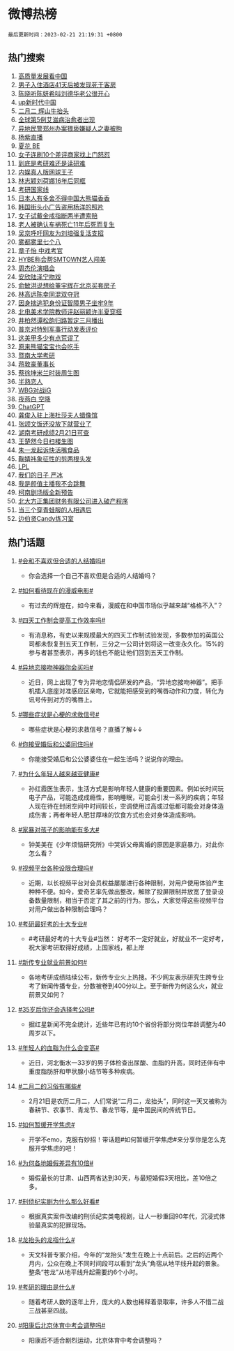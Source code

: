 # 微博热榜

`最后更新时间：2023-02-21 21:19:31 +0800`

## 热门搜索

1. [高质量发展看中国](https://m.weibo.cn/search?containerid=100103type%3D1%26t%3D10%26q%3D%23%E9%AB%98%E8%B4%A8%E9%87%8F%E5%8F%91%E5%B1%95%E7%9C%8B%E4%B8%AD%E5%9B%BD%23&stream_entry_id=51&isnewpage=1&extparam=seat%3D1%26filter_type%3Drealtimehot%26dgr%3D0%26stream_entry_id%3D51%26c_type%3D51%26pos%3D0%26cate%3D10103%26display_time%3D1676985569%26pre_seqid%3D16769855695290438619317&luicode=10000011&lfid=106003type%253D25%2526t%253D3%2526disable_hot%253D1%2526filter_type%253Drealtimehot)
1. [男子入住酒店41天后被发现死于客房](https://m.weibo.cn/search?containerid=100103type%3D1%26t%3D10%26q%3D%23%E7%94%B7%E5%AD%90%E5%85%A5%E4%BD%8F%E9%85%92%E5%BA%9741%E5%A4%A9%E5%90%8E%E8%A2%AB%E5%8F%91%E7%8E%B0%E6%AD%BB%E4%BA%8E%E5%AE%A2%E6%88%BF%23&stream_entry_id=31&isnewpage=1&extparam=seat%3D1%26filter_type%3Drealtimehot%26band_rank%3D1%26c_type%3D31%26q%3D%2523%25E7%2594%25B7%25E5%25AD%2590%25E5%2585%25A5%25E4%25BD%258F%25E9%2585%2592%25E5%25BA%259741%25E5%25A4%25A9%25E5%2590%258E%25E8%25A2%25AB%25E5%258F%2591%25E7%258E%25B0%25E6%25AD%25BB%25E4%25BA%258E%25E5%25AE%25A2%25E6%2588%25BF%2523%26cate%3D5001%26stream_entry_id%3D31%26dgr%3D0%26realpos%3D1%26pos%3D0%26lcate%3D5001%26flag%3D1%26display_time%3D1676985569%26pre_seqid%3D16769855695290438619317&luicode=10000011&lfid=106003type%253D25%2526t%253D3%2526disable_hot%253D1%2526filter_type%253Drealtimehot)
1. [陈晓听陈妍希叫刘德华老公很开心](https://m.weibo.cn/search?containerid=100103type%3D1%26t%3D10%26q%3D%23%E9%99%88%E6%99%93%E5%90%AC%E9%99%88%E5%A6%8D%E5%B8%8C%E5%8F%AB%E5%88%98%E5%BE%B7%E5%8D%8E%E8%80%81%E5%85%AC%E5%BE%88%E5%BC%80%E5%BF%83%23&stream_entry_id=31&isnewpage=1&extparam=seat%3D1%26filter_type%3Drealtimehot%26band_rank%3D2%26c_type%3D31%26q%3D%2523%25E9%2599%2588%25E6%2599%2593%25E5%2590%25AC%25E9%2599%2588%25E5%25A6%258D%25E5%25B8%258C%25E5%258F%25AB%25E5%2588%2598%25E5%25BE%25B7%25E5%258D%258E%25E8%2580%2581%25E5%2585%25AC%25E5%25BE%2588%25E5%25BC%2580%25E5%25BF%2583%2523%26cate%3D5001%26stream_entry_id%3D31%26dgr%3D0%26realpos%3D2%26pos%3D1%26lcate%3D5001%26flag%3D1%26display_time%3D1676985569%26pre_seqid%3D16769855695290438619317&luicode=10000011&lfid=106003type%253D25%2526t%253D3%2526disable_hot%253D1%2526filter_type%253Drealtimehot)
1. [up新时代中国](https://m.weibo.cn/search?containerid=100103type%3D1%26t%3D10%26q%3D%23up%E6%96%B0%E6%97%B6%E4%BB%A3%E4%B8%AD%E5%9B%BD%23&stream_entry_id=31&isnewpage=1&extparam=seat%3D1%26filter_type%3Drealtimehot%26band_rank%3D3%26c_type%3D31%26q%3D%2523up%25E6%2596%25B0%25E6%2597%25B6%25E4%25BB%25A3%25E4%25B8%25AD%25E5%259B%25BD%2523%26cate%3D5001%26stream_entry_id%3D31%26dgr%3D0%26realpos%3D3%26pos%3D2%26lcate%3D5001%26flag%3D0%26display_time%3D1676985569%26pre_seqid%3D16769855695290438619317&luicode=10000011&lfid=106003type%253D25%2526t%253D3%2526disable_hot%253D1%2526filter_type%253Drealtimehot)
1. [二月二 辉山牛抬头](https://m.weibo.cn/search?containerid=100103type%3D1%26t%3D10%26q%3D%23%E4%BA%8C%E6%9C%88%E4%BA%8C+%E8%BE%89%E5%B1%B1%E7%89%9B%E6%8A%AC%E5%A4%B4%23&stream_entry_id=31&isnewpage=1&extparam=seat%3D1%26filter_type%3Drealtimehot%26dgr%3D0%26band_rank%3D4%26c_type%3D31%26adid%3D180398%26q%3D%2523%25E4%25BA%258C%25E6%259C%2588%25E4%25BA%258C%2520%25E8%25BE%2589%25E5%25B1%25B1%25E7%2589%259B%25E6%258A%25AC%25E5%25A4%25B4%2523%26cate%3D5001%26topic_ad%3D1%26stream_entry_id%3D31%26pos%3D3%26lcate%3D5001%26display_time%3D1676985569%26pre_seqid%3D16769855695290438619317&luicode=10000011&lfid=106003type%253D25%2526t%253D3%2526disable_hot%253D1%2526filter_type%253Drealtimehot)
1. [全球第5例艾滋病治愈者出现](https://m.weibo.cn/search?containerid=100103type%3D1%26t%3D10%26q%3D%23%E5%85%A8%E7%90%83%E7%AC%AC5%E4%BE%8B%E8%89%BE%E6%BB%8B%E7%97%85%E6%B2%BB%E6%84%88%E8%80%85%E5%87%BA%E7%8E%B0%23&stream_entry_id=31&isnewpage=1&extparam=seat%3D1%26filter_type%3Drealtimehot%26band_rank%3D4%26c_type%3D31%26q%3D%2523%25E5%2585%25A8%25E7%2590%2583%25E7%25AC%25AC5%25E4%25BE%258B%25E8%2589%25BE%25E6%25BB%258B%25E7%2597%2585%25E6%25B2%25BB%25E6%2584%2588%25E8%2580%2585%25E5%2587%25BA%25E7%258E%25B0%2523%26cate%3D5001%26stream_entry_id%3D31%26dgr%3D0%26realpos%3D4%26pos%3D4%26lcate%3D5001%26flag%3D2%26display_time%3D1676985569%26pre_seqid%3D16769855695290438619317&luicode=10000011&lfid=106003type%253D25%2526t%253D3%2526disable_hot%253D1%2526filter_type%253Drealtimehot)
1. [异地民警郑州办案猥亵嫌疑人之妻被拘](https://m.weibo.cn/search?containerid=100103type%3D1%26t%3D10%26q%3D%23%E5%BC%82%E5%9C%B0%E6%B0%91%E8%AD%A6%E9%83%91%E5%B7%9E%E5%8A%9E%E6%A1%88%E7%8C%A5%E4%BA%B5%E5%AB%8C%E7%96%91%E4%BA%BA%E4%B9%8B%E5%A6%BB%E8%A2%AB%E6%8B%98%23&stream_entry_id=31&isnewpage=1&extparam=seat%3D1%26filter_type%3Drealtimehot%26band_rank%3D5%26c_type%3D31%26q%3D%2523%25E5%25BC%2582%25E5%259C%25B0%25E6%25B0%2591%25E8%25AD%25A6%25E9%2583%2591%25E5%25B7%259E%25E5%258A%259E%25E6%25A1%2588%25E7%258C%25A5%25E4%25BA%25B5%25E5%25AB%258C%25E7%2596%2591%25E4%25BA%25BA%25E4%25B9%258B%25E5%25A6%25BB%25E8%25A2%25AB%25E6%258B%2598%2523%26cate%3D5001%26stream_entry_id%3D31%26dgr%3D0%26realpos%3D5%26pos%3D5%26lcate%3D5001%26flag%3D1%26display_time%3D1676985569%26pre_seqid%3D16769855695290438619317&luicode=10000011&lfid=106003type%253D25%2526t%253D3%2526disable_hot%253D1%2526filter_type%253Drealtimehot)
1. [杨紫直播](https://m.weibo.cn/search?containerid=100103type%3D1%26t%3D10%26q%3D%E6%9D%A8%E7%B4%AB%E7%9B%B4%E6%92%AD&stream_entry_id=31&isnewpage=1&extparam=seat%3D1%26filter_type%3Drealtimehot%26band_rank%3D6%26c_type%3D31%26q%3D%25E6%259D%25A8%25E7%25B4%25AB%25E7%259B%25B4%25E6%2592%25AD%26cate%3D5001%26stream_entry_id%3D31%26dgr%3D0%26realpos%3D6%26pos%3D6%26lcate%3D5001%26flag%3D1%26display_time%3D1676985569%26pre_seqid%3D16769855695290438619317&luicode=10000011&lfid=106003type%253D25%2526t%253D3%2526disable_hot%253D1%2526filter_type%253Drealtimehot)
1. [夏花 BE](https://m.weibo.cn/search?containerid=100103type%3D1%26t%3D10%26q%3D%E5%A4%8F%E8%8A%B1+BE&stream_entry_id=31&isnewpage=1&extparam=seat%3D1%26filter_type%3Drealtimehot%26band_rank%3D7%26c_type%3D31%26q%3D%25E5%25A4%258F%25E8%258A%25B1%2520BE%26cate%3D5001%26stream_entry_id%3D31%26dgr%3D0%26realpos%3D7%26pos%3D7%26lcate%3D5001%26flag%3D1%26display_time%3D1676985569%26pre_seqid%3D16769855695290438619317&luicode=10000011&lfid=106003type%253D25%2526t%253D3%2526disable_hot%253D1%2526filter_type%253Drealtimehot)
1. [女子连刷10个差评商家找上门怒怼](https://m.weibo.cn/search?containerid=100103type%3D1%26t%3D10%26q%3D%23%E5%A5%B3%E5%AD%90%E8%BF%9E%E5%88%B710%E4%B8%AA%E5%B7%AE%E8%AF%84%E5%95%86%E5%AE%B6%E6%89%BE%E4%B8%8A%E9%97%A8%E6%80%92%E6%80%BC%23&stream_entry_id=31&isnewpage=1&extparam=seat%3D1%26filter_type%3Drealtimehot%26band_rank%3D8%26c_type%3D31%26q%3D%2523%25E5%25A5%25B3%25E5%25AD%2590%25E8%25BF%259E%25E5%2588%25B710%25E4%25B8%25AA%25E5%25B7%25AE%25E8%25AF%2584%25E5%2595%2586%25E5%25AE%25B6%25E6%2589%25BE%25E4%25B8%258A%25E9%2597%25A8%25E6%2580%2592%25E6%2580%25BC%2523%26cate%3D5001%26stream_entry_id%3D31%26dgr%3D0%26realpos%3D8%26pos%3D8%26lcate%3D5001%26flag%3D0%26display_time%3D1676985569%26pre_seqid%3D16769855695290438619317&luicode=10000011&lfid=106003type%253D25%2526t%253D3%2526disable_hot%253D1%2526filter_type%253Drealtimehot)
1. [到底是考研难还是读研难](https://m.weibo.cn/search?containerid=100103type%3D1%26t%3D10%26q%3D%23%E5%88%B0%E5%BA%95%E6%98%AF%E8%80%83%E7%A0%94%E9%9A%BE%E8%BF%98%E6%98%AF%E8%AF%BB%E7%A0%94%E9%9A%BE%23&stream_entry_id=31&isnewpage=1&extparam=seat%3D1%26filter_type%3Drealtimehot%26band_rank%3D9%26c_type%3D31%26q%3D%2523%25E5%2588%25B0%25E5%25BA%2595%25E6%2598%25AF%25E8%2580%2583%25E7%25A0%2594%25E9%259A%25BE%25E8%25BF%2598%25E6%2598%25AF%25E8%25AF%25BB%25E7%25A0%2594%25E9%259A%25BE%2523%26cate%3D5001%26stream_entry_id%3D31%26dgr%3D0%26realpos%3D9%26pos%3D9%26lcate%3D5001%26flag%3D0%26display_time%3D1676985569%26pre_seqid%3D16769855695290438619317&luicode=10000011&lfid=106003type%253D25%2526t%253D3%2526disable_hot%253D1%2526filter_type%253Drealtimehot)
1. [内娱真人版网球王子](https://m.weibo.cn/search?containerid=100103type%3D1%26t%3D10%26q%3D%23%E5%86%85%E5%A8%B1%E7%9C%9F%E4%BA%BA%E7%89%88%E7%BD%91%E7%90%83%E7%8E%8B%E5%AD%90%23&stream_entry_id=31&isnewpage=1&extparam=seat%3D1%26filter_type%3Drealtimehot%26band_rank%3D10%26c_type%3D31%26q%3D%2523%25E5%2586%2585%25E5%25A8%25B1%25E7%259C%259F%25E4%25BA%25BA%25E7%2589%2588%25E7%25BD%2591%25E7%2590%2583%25E7%258E%258B%25E5%25AD%2590%2523%26cate%3D5001%26stream_entry_id%3D31%26dgr%3D0%26realpos%3D10%26pos%3D10%26lcate%3D5001%26flag%3D1%26display_time%3D1676985569%26pre_seqid%3D16769855695290438619317&luicode=10000011&lfid=106003type%253D25%2526t%253D3%2526disable_hot%253D1%2526filter_type%253Drealtimehot)
1. [林志颖刘荷娜16年后同框](https://m.weibo.cn/search?containerid=100103type%3D1%26t%3D10%26q%3D%23%E6%9E%97%E5%BF%97%E9%A2%96%E5%88%98%E8%8D%B7%E5%A8%9C16%E5%B9%B4%E5%90%8E%E5%90%8C%E6%A1%86%23&stream_entry_id=31&isnewpage=1&extparam=seat%3D1%26filter_type%3Drealtimehot%26band_rank%3D11%26c_type%3D31%26q%3D%2523%25E6%259E%2597%25E5%25BF%2597%25E9%25A2%2596%25E5%2588%2598%25E8%258D%25B7%25E5%25A8%259C16%25E5%25B9%25B4%25E5%2590%258E%25E5%2590%258C%25E6%25A1%2586%2523%26cate%3D5001%26stream_entry_id%3D31%26dgr%3D0%26realpos%3D11%26pos%3D11%26lcate%3D5001%26flag%3D2%26display_time%3D1676985569%26pre_seqid%3D16769855695290438619317&luicode=10000011&lfid=106003type%253D25%2526t%253D3%2526disable_hot%253D1%2526filter_type%253Drealtimehot)
1. [考研国家线](https://m.weibo.cn/search?containerid=100103type%3D1%26t%3D10%26q%3D%23%E8%80%83%E7%A0%94%E5%9B%BD%E5%AE%B6%E7%BA%BF%23&stream_entry_id=31&isnewpage=1&extparam=seat%3D1%26filter_type%3Drealtimehot%26band_rank%3D12%26c_type%3D31%26q%3D%2523%25E8%2580%2583%25E7%25A0%2594%25E5%259B%25BD%25E5%25AE%25B6%25E7%25BA%25BF%2523%26cate%3D5001%26stream_entry_id%3D31%26dgr%3D0%26realpos%3D12%26pos%3D12%26lcate%3D5001%26flag%3D2%26display_time%3D1676985569%26pre_seqid%3D16769855695290438619317&luicode=10000011&lfid=106003type%253D25%2526t%253D3%2526disable_hot%253D1%2526filter_type%253Drealtimehot)
1. [日本人有多舍不得中国大熊猫香香](https://m.weibo.cn/search?containerid=100103type%3D1%26t%3D10%26q%3D%23%E6%97%A5%E6%9C%AC%E4%BA%BA%E6%9C%89%E5%A4%9A%E8%88%8D%E4%B8%8D%E5%BE%97%E4%B8%AD%E5%9B%BD%E5%A4%A7%E7%86%8A%E7%8C%AB%E9%A6%99%E9%A6%99%23&stream_entry_id=31&isnewpage=1&extparam=seat%3D1%26filter_type%3Drealtimehot%26band_rank%3D13%26c_type%3D31%26q%3D%2523%25E6%2597%25A5%25E6%259C%25AC%25E4%25BA%25BA%25E6%259C%2589%25E5%25A4%259A%25E8%2588%258D%25E4%25B8%258D%25E5%25BE%2597%25E4%25B8%25AD%25E5%259B%25BD%25E5%25A4%25A7%25E7%2586%258A%25E7%258C%25AB%25E9%25A6%2599%25E9%25A6%2599%2523%26cate%3D5001%26stream_entry_id%3D31%26dgr%3D0%26realpos%3D13%26pos%3D13%26lcate%3D5001%26flag%3D0%26display_time%3D1676985569%26pre_seqid%3D16769855695290438619317&luicode=10000011&lfid=106003type%253D25%2526t%253D3%2526disable_hot%253D1%2526filter_type%253Drealtimehot)
1. [韩国街头小广告盗用杨洋的照片](https://m.weibo.cn/search?containerid=100103type%3D1%26t%3D10%26q%3D%23%E9%9F%A9%E5%9B%BD%E8%A1%97%E5%A4%B4%E5%B0%8F%E5%B9%BF%E5%91%8A%E7%9B%97%E7%94%A8%E6%9D%A8%E6%B4%8B%E7%9A%84%E7%85%A7%E7%89%87%23&stream_entry_id=31&isnewpage=1&extparam=seat%3D1%26filter_type%3Drealtimehot%26band_rank%3D14%26c_type%3D31%26q%3D%2523%25E9%259F%25A9%25E5%259B%25BD%25E8%25A1%2597%25E5%25A4%25B4%25E5%25B0%258F%25E5%25B9%25BF%25E5%2591%258A%25E7%259B%2597%25E7%2594%25A8%25E6%259D%25A8%25E6%25B4%258B%25E7%259A%2584%25E7%2585%25A7%25E7%2589%2587%2523%26cate%3D5001%26stream_entry_id%3D31%26dgr%3D0%26realpos%3D14%26pos%3D14%26lcate%3D5001%26flag%3D0%26display_time%3D1676985569%26pre_seqid%3D16769855695290438619317&luicode=10000011&lfid=106003type%253D25%2526t%253D3%2526disable_hot%253D1%2526filter_type%253Drealtimehot)
1. [女子试戴金戒指断两半遭索赔](https://m.weibo.cn/search?containerid=100103type%3D1%26t%3D10%26q%3D%23%E5%A5%B3%E5%AD%90%E8%AF%95%E6%88%B4%E9%87%91%E6%88%92%E6%8C%87%E6%96%AD%E4%B8%A4%E5%8D%8A%E9%81%AD%E7%B4%A2%E8%B5%94%23&stream_entry_id=31&isnewpage=1&extparam=seat%3D1%26filter_type%3Drealtimehot%26band_rank%3D15%26c_type%3D31%26q%3D%2523%25E5%25A5%25B3%25E5%25AD%2590%25E8%25AF%2595%25E6%2588%25B4%25E9%2587%2591%25E6%2588%2592%25E6%258C%2587%25E6%2596%25AD%25E4%25B8%25A4%25E5%258D%258A%25E9%2581%25AD%25E7%25B4%25A2%25E8%25B5%2594%2523%26cate%3D5001%26stream_entry_id%3D31%26dgr%3D0%26realpos%3D15%26pos%3D15%26lcate%3D5001%26flag%3D1%26display_time%3D1676985569%26pre_seqid%3D16769855695290438619317&luicode=10000011&lfid=106003type%253D25%2526t%253D3%2526disable_hot%253D1%2526filter_type%253Drealtimehot)
1. [老人被确认车祸死亡11年后死而复生](https://m.weibo.cn/search?containerid=100103type%3D1%26t%3D10%26q%3D%23%E8%80%81%E4%BA%BA%E8%A2%AB%E7%A1%AE%E8%AE%A4%E8%BD%A6%E7%A5%B8%E6%AD%BB%E4%BA%A111%E5%B9%B4%E5%90%8E%E6%AD%BB%E8%80%8C%E5%A4%8D%E7%94%9F%23&stream_entry_id=31&isnewpage=1&extparam=seat%3D1%26filter_type%3Drealtimehot%26band_rank%3D16%26c_type%3D31%26q%3D%2523%25E8%2580%2581%25E4%25BA%25BA%25E8%25A2%25AB%25E7%25A1%25AE%25E8%25AE%25A4%25E8%25BD%25A6%25E7%25A5%25B8%25E6%25AD%25BB%25E4%25BA%25A111%25E5%25B9%25B4%25E5%2590%258E%25E6%25AD%25BB%25E8%2580%258C%25E5%25A4%258D%25E7%2594%259F%2523%26cate%3D5001%26stream_entry_id%3D31%26dgr%3D0%26realpos%3D16%26pos%3D16%26lcate%3D5001%26flag%3D2%26display_time%3D1676985569%26pre_seqid%3D16769855695290438619317&luicode=10000011&lfid=106003type%253D25%2526t%253D3%2526disable_hot%253D1%2526filter_type%253Drealtimehot)
1. [吴京呼吁网友为刘培强复活支招](https://m.weibo.cn/search?containerid=100103type%3D1%26t%3D10%26q%3D%23%E5%90%B4%E4%BA%AC%E5%91%BC%E5%90%81%E7%BD%91%E5%8F%8B%E4%B8%BA%E5%88%98%E5%9F%B9%E5%BC%BA%E5%A4%8D%E6%B4%BB%E6%94%AF%E6%8B%9B%23&stream_entry_id=31&isnewpage=1&extparam=seat%3D1%26filter_type%3Drealtimehot%26band_rank%3D17%26c_type%3D31%26q%3D%2523%25E5%2590%25B4%25E4%25BA%25AC%25E5%2591%25BC%25E5%2590%2581%25E7%25BD%2591%25E5%258F%258B%25E4%25B8%25BA%25E5%2588%2598%25E5%259F%25B9%25E5%25BC%25BA%25E5%25A4%258D%25E6%25B4%25BB%25E6%2594%25AF%25E6%258B%259B%2523%26cate%3D5001%26stream_entry_id%3D31%26dgr%3D0%26realpos%3D17%26pos%3D17%26lcate%3D5001%26flag%3D1%26display_time%3D1676985569%26pre_seqid%3D16769855695290438619317&luicode=10000011&lfid=106003type%253D25%2526t%253D3%2526disable_hot%253D1%2526filter_type%253Drealtimehot)
1. [雾都雾里七个八](https://m.weibo.cn/search?containerid=100103type%3D1%26t%3D10%26q%3D%23%E9%9B%BE%E9%83%BD%E9%9B%BE%E9%87%8C%E4%B8%83%E4%B8%AA%E5%85%AB%23&stream_entry_id=31&isnewpage=1&extparam=seat%3D1%26filter_type%3Drealtimehot%26band_rank%3D18%26c_type%3D31%26q%3D%2523%25E9%259B%25BE%25E9%2583%25BD%25E9%259B%25BE%25E9%2587%258C%25E4%25B8%2583%25E4%25B8%25AA%25E5%2585%25AB%2523%26cate%3D5001%26stream_entry_id%3D31%26dgr%3D0%26realpos%3D18%26pos%3D18%26lcate%3D5001%26flag%3D0%26display_time%3D1676985569%26pre_seqid%3D16769855695290438619317&luicode=10000011&lfid=106003type%253D25%2526t%253D3%2526disable_hot%253D1%2526filter_type%253Drealtimehot)
1. [章子怡 中戏考官](https://m.weibo.cn/search?containerid=100103type%3D1%26t%3D10%26q%3D%E7%AB%A0%E5%AD%90%E6%80%A1+%E4%B8%AD%E6%88%8F%E8%80%83%E5%AE%98&stream_entry_id=31&isnewpage=1&extparam=seat%3D1%26filter_type%3Drealtimehot%26band_rank%3D19%26c_type%3D31%26q%3D%25E7%25AB%25A0%25E5%25AD%2590%25E6%2580%25A1%2520%25E4%25B8%25AD%25E6%2588%258F%25E8%2580%2583%25E5%25AE%2598%26cate%3D5001%26stream_entry_id%3D31%26dgr%3D0%26realpos%3D19%26pos%3D19%26lcate%3D5001%26flag%3D2%26display_time%3D1676985569%26pre_seqid%3D16769855695290438619317&luicode=10000011&lfid=106003type%253D25%2526t%253D3%2526disable_hot%253D1%2526filter_type%253Drealtimehot)
1. [HYBE称会帮SMTOWN艺人闯美](https://m.weibo.cn/search?containerid=100103type%3D1%26t%3D10%26q%3D%23HYBE%E7%A7%B0%E4%BC%9A%E5%B8%AESMTOWN%E8%89%BA%E4%BA%BA%E9%97%AF%E7%BE%8E%23&stream_entry_id=31&isnewpage=1&extparam=seat%3D1%26filter_type%3Drealtimehot%26band_rank%3D20%26c_type%3D31%26q%3D%2523HYBE%25E7%25A7%25B0%25E4%25BC%259A%25E5%25B8%25AESMTOWN%25E8%2589%25BA%25E4%25BA%25BA%25E9%2597%25AF%25E7%25BE%258E%2523%26cate%3D5001%26stream_entry_id%3D31%26dgr%3D0%26realpos%3D20%26pos%3D20%26lcate%3D5001%26flag%3D1%26display_time%3D1676985569%26pre_seqid%3D16769855695290438619317&luicode=10000011&lfid=106003type%253D25%2526t%253D3%2526disable_hot%253D1%2526filter_type%253Drealtimehot)
1. [周杰伦演唱会](https://m.weibo.cn/search?containerid=100103type%3D1%26t%3D10%26q%3D%23%E5%91%A8%E6%9D%B0%E4%BC%A6%E6%BC%94%E5%94%B1%E4%BC%9A%23&stream_entry_id=31&isnewpage=1&extparam=seat%3D1%26filter_type%3Drealtimehot%26band_rank%3D21%26c_type%3D31%26q%3D%2523%25E5%2591%25A8%25E6%259D%25B0%25E4%25BC%25A6%25E6%25BC%2594%25E5%2594%25B1%25E4%25BC%259A%2523%26cate%3D5001%26stream_entry_id%3D31%26dgr%3D0%26realpos%3D21%26pos%3D21%26lcate%3D5001%26flag%3D0%26display_time%3D1676985569%26pre_seqid%3D16769855695290438619317&luicode=10000011&lfid=106003type%253D25%2526t%253D3%2526disable_hot%253D1%2526filter_type%253Drealtimehot)
1. [安欣陆泽宁吻戏](https://m.weibo.cn/search?containerid=100103type%3D1%26t%3D10%26q%3D%23%E5%AE%89%E6%AC%A3%E9%99%86%E6%B3%BD%E5%AE%81%E5%90%BB%E6%88%8F%23&stream_entry_id=31&isnewpage=1&extparam=seat%3D1%26filter_type%3Drealtimehot%26band_rank%3D22%26c_type%3D31%26q%3D%2523%25E5%25AE%2589%25E6%25AC%25A3%25E9%2599%2586%25E6%25B3%25BD%25E5%25AE%2581%25E5%2590%25BB%25E6%2588%258F%2523%26cate%3D5001%26stream_entry_id%3D31%26dgr%3D0%26realpos%3D22%26pos%3D22%26lcate%3D5001%26flag%3D1%26display_time%3D1676985569%26pre_seqid%3D16769855695290438619317&luicode=10000011&lfid=106003type%253D25%2526t%253D3%2526disable_hot%253D1%2526filter_type%253Drealtimehot)
1. [俞敏洪说想给董宇辉在北京买套房子](https://m.weibo.cn/search?containerid=100103type%3D1%26t%3D10%26q%3D%23%E4%BF%9E%E6%95%8F%E6%B4%AA%E8%AF%B4%E6%83%B3%E7%BB%99%E8%91%A3%E5%AE%87%E8%BE%89%E5%9C%A8%E5%8C%97%E4%BA%AC%E4%B9%B0%E5%A5%97%E6%88%BF%E5%AD%90%23&stream_entry_id=31&isnewpage=1&extparam=seat%3D1%26filter_type%3Drealtimehot%26band_rank%3D23%26c_type%3D31%26q%3D%2523%25E4%25BF%259E%25E6%2595%258F%25E6%25B4%25AA%25E8%25AF%25B4%25E6%2583%25B3%25E7%25BB%2599%25E8%2591%25A3%25E5%25AE%2587%25E8%25BE%2589%25E5%259C%25A8%25E5%258C%2597%25E4%25BA%25AC%25E4%25B9%25B0%25E5%25A5%2597%25E6%2588%25BF%25E5%25AD%2590%2523%26cate%3D5001%26stream_entry_id%3D31%26dgr%3D0%26realpos%3D23%26pos%3D23%26lcate%3D5001%26flag%3D0%26display_time%3D1676985569%26pre_seqid%3D16769855695290438619317&luicode=10000011&lfid=106003type%253D25%2526t%253D3%2526disable_hot%253D1%2526filter_type%253Drealtimehot)
1. [林高远陈幸同混双夺冠](https://m.weibo.cn/search?containerid=100103type%3D1%26t%3D10%26q%3D%23%E6%9E%97%E9%AB%98%E8%BF%9C%E9%99%88%E5%B9%B8%E5%90%8C%E6%B7%B7%E5%8F%8C%E5%A4%BA%E5%86%A0%23&stream_entry_id=31&isnewpage=1&extparam=seat%3D1%26filter_type%3Drealtimehot%26band_rank%3D24%26c_type%3D31%26q%3D%2523%25E6%259E%2597%25E9%25AB%2598%25E8%25BF%259C%25E9%2599%2588%25E5%25B9%25B8%25E5%2590%258C%25E6%25B7%25B7%25E5%258F%258C%25E5%25A4%25BA%25E5%2586%25A0%2523%26cate%3D5001%26stream_entry_id%3D31%26dgr%3D0%26realpos%3D24%26pos%3D24%26lcate%3D5001%26flag%3D1%26display_time%3D1676985569%26pre_seqid%3D16769855695290438619317&luicode=10000011&lfid=106003type%253D25%2526t%253D3%2526disable_hot%253D1%2526filter_type%253Drealtimehot)
1. [因身揣逃犯身份证智障男子坐牢9年](https://m.weibo.cn/search?containerid=100103type%3D1%26t%3D10%26q%3D%23%E5%9B%A0%E8%BA%AB%E6%8F%A3%E9%80%83%E7%8A%AF%E8%BA%AB%E4%BB%BD%E8%AF%81%E6%99%BA%E9%9A%9C%E7%94%B7%E5%AD%90%E5%9D%90%E7%89%A29%E5%B9%B4%23&stream_entry_id=31&isnewpage=1&extparam=seat%3D1%26filter_type%3Drealtimehot%26band_rank%3D25%26c_type%3D31%26q%3D%2523%25E5%259B%25A0%25E8%25BA%25AB%25E6%258F%25A3%25E9%2580%2583%25E7%258A%25AF%25E8%25BA%25AB%25E4%25BB%25BD%25E8%25AF%2581%25E6%2599%25BA%25E9%259A%259C%25E7%2594%25B7%25E5%25AD%2590%25E5%259D%2590%25E7%2589%25A29%25E5%25B9%25B4%2523%26cate%3D5001%26stream_entry_id%3D31%26dgr%3D0%26realpos%3D25%26pos%3D25%26lcate%3D5001%26flag%3D1%26display_time%3D1676985569%26pre_seqid%3D16769855695290438619317&luicode=10000011&lfid=106003type%253D25%2526t%253D3%2526disable_hot%253D1%2526filter_type%253Drealtimehot)
1. [北电美术学院教师评赵丽颖许半夏穿搭](https://m.weibo.cn/search?containerid=100103type%3D1%26t%3D10%26q%3D%23%E5%8C%97%E7%94%B5%E7%BE%8E%E6%9C%AF%E5%AD%A6%E9%99%A2%E6%95%99%E5%B8%88%E8%AF%84%E8%B5%B5%E4%B8%BD%E9%A2%96%E8%AE%B8%E5%8D%8A%E5%A4%8F%E7%A9%BF%E6%90%AD%23&stream_entry_id=31&isnewpage=1&extparam=seat%3D1%26filter_type%3Drealtimehot%26band_rank%3D26%26c_type%3D31%26q%3D%2523%25E5%258C%2597%25E7%2594%25B5%25E7%25BE%258E%25E6%259C%25AF%25E5%25AD%25A6%25E9%2599%25A2%25E6%2595%2599%25E5%25B8%2588%25E8%25AF%2584%25E8%25B5%25B5%25E4%25B8%25BD%25E9%25A2%2596%25E8%25AE%25B8%25E5%258D%258A%25E5%25A4%258F%25E7%25A9%25BF%25E6%2590%25AD%2523%26cate%3D5001%26stream_entry_id%3D31%26dgr%3D0%26realpos%3D26%26pos%3D26%26lcate%3D5001%26flag%3D1%26display_time%3D1676985569%26pre_seqid%3D16769855695290438619317&luicode=10000011&lfid=106003type%253D25%2526t%253D3%2526disable_hot%253D1%2526filter_type%253Drealtimehot)
1. [井柏然谭松韵归路暂定三月播出](https://m.weibo.cn/search?containerid=100103type%3D1%26t%3D10%26q%3D%23%E4%BA%95%E6%9F%8F%E7%84%B6%E8%B0%AD%E6%9D%BE%E9%9F%B5%E5%BD%92%E8%B7%AF%E6%9A%82%E5%AE%9A%E4%B8%89%E6%9C%88%E6%92%AD%E5%87%BA%23&stream_entry_id=31&isnewpage=1&extparam=seat%3D1%26filter_type%3Drealtimehot%26band_rank%3D27%26c_type%3D31%26q%3D%2523%25E4%25BA%2595%25E6%259F%258F%25E7%2584%25B6%25E8%25B0%25AD%25E6%259D%25BE%25E9%259F%25B5%25E5%25BD%2592%25E8%25B7%25AF%25E6%259A%2582%25E5%25AE%259A%25E4%25B8%2589%25E6%259C%2588%25E6%2592%25AD%25E5%2587%25BA%2523%26cate%3D5001%26stream_entry_id%3D31%26dgr%3D0%26realpos%3D27%26pos%3D27%26lcate%3D5001%26flag%3D1%26display_time%3D1676985569%26pre_seqid%3D16769855695290438619317&luicode=10000011&lfid=106003type%253D25%2526t%253D3%2526disable_hot%253D1%2526filter_type%253Drealtimehot)
1. [普京对特别军事行动发表评价](https://m.weibo.cn/search?containerid=100103type%3D1%26t%3D10%26q%3D%23%E6%99%AE%E4%BA%AC%E5%AF%B9%E7%89%B9%E5%88%AB%E5%86%9B%E4%BA%8B%E8%A1%8C%E5%8A%A8%E5%8F%91%E8%A1%A8%E8%AF%84%E4%BB%B7%23&stream_entry_id=31&isnewpage=1&extparam=seat%3D1%26filter_type%3Drealtimehot%26band_rank%3D28%26c_type%3D31%26q%3D%2523%25E6%2599%25AE%25E4%25BA%25AC%25E5%25AF%25B9%25E7%2589%25B9%25E5%2588%25AB%25E5%2586%259B%25E4%25BA%258B%25E8%25A1%258C%25E5%258A%25A8%25E5%258F%2591%25E8%25A1%25A8%25E8%25AF%2584%25E4%25BB%25B7%2523%26cate%3D5001%26stream_entry_id%3D31%26dgr%3D0%26realpos%3D28%26pos%3D28%26lcate%3D5001%26flag%3D0%26display_time%3D1676985569%26pre_seqid%3D16769855695290438619317&luicode=10000011&lfid=106003type%253D25%2526t%253D3%2526disable_hot%253D1%2526filter_type%253Drealtimehot)
1. [这美甲多少有点荒谬了](https://m.weibo.cn/search?containerid=100103type%3D1%26t%3D10%26q%3D%23%E8%BF%99%E7%BE%8E%E7%94%B2%E5%A4%9A%E5%B0%91%E6%9C%89%E7%82%B9%E8%8D%92%E8%B0%AC%E4%BA%86%23&stream_entry_id=31&isnewpage=1&extparam=seat%3D1%26filter_type%3Drealtimehot%26band_rank%3D29%26c_type%3D31%26q%3D%2523%25E8%25BF%2599%25E7%25BE%258E%25E7%2594%25B2%25E5%25A4%259A%25E5%25B0%2591%25E6%259C%2589%25E7%2582%25B9%25E8%258D%2592%25E8%25B0%25AC%25E4%25BA%2586%2523%26cate%3D5001%26stream_entry_id%3D31%26dgr%3D0%26realpos%3D29%26pos%3D29%26lcate%3D5001%26flag%3D1%26display_time%3D1676985569%26pre_seqid%3D16769855695290438619317&luicode=10000011&lfid=106003type%253D25%2526t%253D3%2526disable_hot%253D1%2526filter_type%253Drealtimehot)
1. [原来熊猫宝宝也会吃手](https://m.weibo.cn/search?containerid=100103type%3D1%26t%3D10%26q%3D%23%E5%8E%9F%E6%9D%A5%E7%86%8A%E7%8C%AB%E5%AE%9D%E5%AE%9D%E4%B9%9F%E4%BC%9A%E5%90%83%E6%89%8B%23&stream_entry_id=31&isnewpage=1&extparam=seat%3D1%26filter_type%3Drealtimehot%26band_rank%3D30%26c_type%3D31%26q%3D%2523%25E5%258E%259F%25E6%259D%25A5%25E7%2586%258A%25E7%258C%25AB%25E5%25AE%259D%25E5%25AE%259D%25E4%25B9%259F%25E4%25BC%259A%25E5%2590%2583%25E6%2589%258B%2523%26cate%3D5001%26stream_entry_id%3D31%26dgr%3D0%26realpos%3D30%26pos%3D30%26lcate%3D5001%26flag%3D1%26display_time%3D1676985569%26pre_seqid%3D16769855695290438619317&luicode=10000011&lfid=106003type%253D25%2526t%253D3%2526disable_hot%253D1%2526filter_type%253Drealtimehot)
1. [暨南大学考研](https://m.weibo.cn/search?containerid=100103type%3D1%26t%3D10%26q%3D%E6%9A%A8%E5%8D%97%E5%A4%A7%E5%AD%A6%E8%80%83%E7%A0%94&stream_entry_id=31&isnewpage=1&extparam=seat%3D1%26filter_type%3Drealtimehot%26band_rank%3D31%26c_type%3D31%26q%3D%25E6%259A%25A8%25E5%258D%2597%25E5%25A4%25A7%25E5%25AD%25A6%25E8%2580%2583%25E7%25A0%2594%26cate%3D5001%26stream_entry_id%3D31%26dgr%3D0%26realpos%3D31%26pos%3D31%26lcate%3D5001%26flag%3D0%26display_time%3D1676985569%26pre_seqid%3D16769855695290438619317&luicode=10000011&lfid=106003type%253D25%2526t%253D3%2526disable_hot%253D1%2526filter_type%253Drealtimehot)
1. [蒋敦豪董事长](https://m.weibo.cn/search?containerid=100103type%3D1%26t%3D10%26q%3D%E8%92%8B%E6%95%A6%E8%B1%AA%E8%91%A3%E4%BA%8B%E9%95%BF&stream_entry_id=31&isnewpage=1&extparam=seat%3D1%26filter_type%3Drealtimehot%26band_rank%3D32%26c_type%3D31%26q%3D%25E8%2592%258B%25E6%2595%25A6%25E8%25B1%25AA%25E8%2591%25A3%25E4%25BA%258B%25E9%2595%25BF%26cate%3D5001%26stream_entry_id%3D31%26dgr%3D0%26realpos%3D32%26pos%3D32%26lcate%3D5001%26flag%3D0%26display_time%3D1676985569%26pre_seqid%3D16769855695290438619317&luicode=10000011&lfid=106003type%253D25%2526t%253D3%2526disable_hot%253D1%2526filter_type%253Drealtimehot)
1. [蔡徐坤米兰时装周生图](https://m.weibo.cn/search?containerid=100103type%3D1%26t%3D10%26q%3D%23%E8%94%A1%E5%BE%90%E5%9D%A4%E7%B1%B3%E5%85%B0%E6%97%B6%E8%A3%85%E5%91%A8%E7%94%9F%E5%9B%BE%23&stream_entry_id=31&isnewpage=1&extparam=seat%3D1%26filter_type%3Drealtimehot%26band_rank%3D33%26c_type%3D31%26q%3D%2523%25E8%2594%25A1%25E5%25BE%2590%25E5%259D%25A4%25E7%25B1%25B3%25E5%2585%25B0%25E6%2597%25B6%25E8%25A3%2585%25E5%2591%25A8%25E7%2594%259F%25E5%259B%25BE%2523%26cate%3D5001%26stream_entry_id%3D31%26dgr%3D0%26realpos%3D33%26pos%3D33%26lcate%3D5001%26flag%3D1%26display_time%3D1676985569%26pre_seqid%3D16769855695290438619317&luicode=10000011&lfid=106003type%253D25%2526t%253D3%2526disable_hot%253D1%2526filter_type%253Drealtimehot)
1. [半熟恋人](https://m.weibo.cn/search?containerid=100103type%3D1%26t%3D10%26q%3D%E5%8D%8A%E7%86%9F%E6%81%8B%E4%BA%BA&stream_entry_id=31&isnewpage=1&extparam=seat%3D1%26filter_type%3Drealtimehot%26band_rank%3D34%26c_type%3D31%26q%3D%25E5%258D%258A%25E7%2586%259F%25E6%2581%258B%25E4%25BA%25BA%26cate%3D5001%26stream_entry_id%3D31%26dgr%3D0%26realpos%3D34%26pos%3D34%26lcate%3D5001%26flag%3D0%26display_time%3D1676985569%26pre_seqid%3D16769855695290438619317&luicode=10000011&lfid=106003type%253D25%2526t%253D3%2526disable_hot%253D1%2526filter_type%253Drealtimehot)
1. [WBG对战iG](https://m.weibo.cn/search?containerid=100103type%3D1%26t%3D10%26q%3D%23WBG%E5%AF%B9%E6%88%98iG%23&stream_entry_id=31&isnewpage=1&extparam=seat%3D1%26filter_type%3Drealtimehot%26band_rank%3D35%26c_type%3D31%26q%3D%2523WBG%25E5%25AF%25B9%25E6%2588%2598iG%2523%26cate%3D5001%26stream_entry_id%3D31%26dgr%3D0%26realpos%3D35%26pos%3D35%26lcate%3D5001%26flag%3D1%26display_time%3D1676985569%26pre_seqid%3D16769855695290438619317&luicode=10000011&lfid=106003type%253D25%2526t%253D3%2526disable_hot%253D1%2526filter_type%253Drealtimehot)
1. [夜燕白 空降](https://m.weibo.cn/search?containerid=100103type%3D1%26t%3D10%26q%3D%E5%A4%9C%E7%87%95%E7%99%BD+%E7%A9%BA%E9%99%8D&stream_entry_id=31&isnewpage=1&extparam=seat%3D1%26filter_type%3Drealtimehot%26band_rank%3D36%26c_type%3D31%26q%3D%25E5%25A4%259C%25E7%2587%2595%25E7%2599%25BD%2520%25E7%25A9%25BA%25E9%2599%258D%26cate%3D5001%26stream_entry_id%3D31%26dgr%3D0%26realpos%3D36%26pos%3D36%26lcate%3D5001%26flag%3D0%26display_time%3D1676985569%26pre_seqid%3D16769855695290438619317&luicode=10000011&lfid=106003type%253D25%2526t%253D3%2526disable_hot%253D1%2526filter_type%253Drealtimehot)
1. [ChatGPT](https://m.weibo.cn/search?containerid=100103type%3D1%26t%3D10%26q%3DChatGPT&stream_entry_id=31&isnewpage=1&extparam=seat%3D1%26filter_type%3Drealtimehot%26band_rank%3D37%26c_type%3D31%26q%3DChatGPT%26cate%3D5001%26stream_entry_id%3D31%26dgr%3D0%26realpos%3D37%26pos%3D37%26lcate%3D5001%26flag%3D0%26display_time%3D1676985569%26pre_seqid%3D16769855695290438619317&luicode=10000011&lfid=106003type%253D25%2526t%253D3%2526disable_hot%253D1%2526filter_type%253Drealtimehot)
1. [龚俊入驻上海杜莎夫人蜡像馆](https://m.weibo.cn/search?containerid=100103type%3D1%26t%3D10%26q%3D%23%E9%BE%9A%E4%BF%8A%E5%85%A5%E9%A9%BB%E4%B8%8A%E6%B5%B7%E6%9D%9C%E8%8E%8E%E5%A4%AB%E4%BA%BA%E8%9C%A1%E5%83%8F%E9%A6%86%23&stream_entry_id=31&isnewpage=1&extparam=seat%3D1%26filter_type%3Drealtimehot%26band_rank%3D38%26c_type%3D31%26q%3D%2523%25E9%25BE%259A%25E4%25BF%258A%25E5%2585%25A5%25E9%25A9%25BB%25E4%25B8%258A%25E6%25B5%25B7%25E6%259D%259C%25E8%258E%258E%25E5%25A4%25AB%25E4%25BA%25BA%25E8%259C%25A1%25E5%2583%258F%25E9%25A6%2586%2523%26cate%3D5001%26stream_entry_id%3D31%26dgr%3D0%26realpos%3D38%26pos%3D38%26lcate%3D5001%26flag%3D1%26display_time%3D1676985569%26pre_seqid%3D16769855695290438619317&luicode=10000011&lfid=106003type%253D25%2526t%253D3%2526disable_hot%253D1%2526filter_type%253Drealtimehot)
1. [张颂文饭还没放下就营业了](https://m.weibo.cn/search?containerid=100103type%3D1%26t%3D10%26q%3D%23%E5%BC%A0%E9%A2%82%E6%96%87%E9%A5%AD%E8%BF%98%E6%B2%A1%E6%94%BE%E4%B8%8B%E5%B0%B1%E8%90%A5%E4%B8%9A%E4%BA%86%23&stream_entry_id=31&isnewpage=1&extparam=seat%3D1%26filter_type%3Drealtimehot%26band_rank%3D39%26c_type%3D31%26q%3D%2523%25E5%25BC%25A0%25E9%25A2%2582%25E6%2596%2587%25E9%25A5%25AD%25E8%25BF%2598%25E6%25B2%25A1%25E6%2594%25BE%25E4%25B8%258B%25E5%25B0%25B1%25E8%2590%25A5%25E4%25B8%259A%25E4%25BA%2586%2523%26cate%3D5001%26stream_entry_id%3D31%26dgr%3D0%26realpos%3D39%26pos%3D39%26lcate%3D5001%26flag%3D0%26display_time%3D1676985569%26pre_seqid%3D16769855695290438619317&luicode=10000011&lfid=106003type%253D25%2526t%253D3%2526disable_hot%253D1%2526filter_type%253Drealtimehot)
1. [湖南考研成绩2月21日可查](https://m.weibo.cn/search?containerid=100103type%3D1%26t%3D10%26q%3D%23%E6%B9%96%E5%8D%97%E8%80%83%E7%A0%94%E6%88%90%E7%BB%A92%E6%9C%8821%E6%97%A5%E5%8F%AF%E6%9F%A5%23&stream_entry_id=31&isnewpage=1&extparam=seat%3D1%26filter_type%3Drealtimehot%26band_rank%3D40%26c_type%3D31%26q%3D%2523%25E6%25B9%2596%25E5%258D%2597%25E8%2580%2583%25E7%25A0%2594%25E6%2588%2590%25E7%25BB%25A92%25E6%259C%258821%25E6%2597%25A5%25E5%258F%25AF%25E6%259F%25A5%2523%26cate%3D5001%26stream_entry_id%3D31%26dgr%3D0%26realpos%3D40%26pos%3D40%26lcate%3D5001%26flag%3D0%26display_time%3D1676985569%26pre_seqid%3D16769855695290438619317&luicode=10000011&lfid=106003type%253D25%2526t%253D3%2526disable_hot%253D1%2526filter_type%253Drealtimehot)
1. [王楚然今日扫楼生图](https://m.weibo.cn/search?containerid=100103type%3D1%26t%3D10%26q%3D%23%E7%8E%8B%E6%A5%9A%E7%84%B6%E4%BB%8A%E6%97%A5%E6%89%AB%E6%A5%BC%E7%94%9F%E5%9B%BE%23&stream_entry_id=31&isnewpage=1&extparam=seat%3D1%26filter_type%3Drealtimehot%26band_rank%3D41%26c_type%3D31%26q%3D%2523%25E7%258E%258B%25E6%25A5%259A%25E7%2584%25B6%25E4%25BB%258A%25E6%2597%25A5%25E6%2589%25AB%25E6%25A5%25BC%25E7%2594%259F%25E5%259B%25BE%2523%26cate%3D5001%26stream_entry_id%3D31%26dgr%3D0%26realpos%3D41%26pos%3D41%26lcate%3D5001%26flag%3D1%26display_time%3D1676985569%26pre_seqid%3D16769855695290438619317&luicode=10000011&lfid=106003type%253D25%2526t%253D3%2526disable_hot%253D1%2526filter_type%253Drealtimehot)
1. [朱一龙起诉快活嘴食品](https://m.weibo.cn/search?containerid=100103type%3D1%26t%3D10%26q%3D%23%E6%9C%B1%E4%B8%80%E9%BE%99%E8%B5%B7%E8%AF%89%E5%BF%AB%E6%B4%BB%E5%98%B4%E9%A3%9F%E5%93%81%23&stream_entry_id=31&isnewpage=1&extparam=seat%3D1%26filter_type%3Drealtimehot%26band_rank%3D42%26c_type%3D31%26q%3D%2523%25E6%259C%25B1%25E4%25B8%2580%25E9%25BE%2599%25E8%25B5%25B7%25E8%25AF%2589%25E5%25BF%25AB%25E6%25B4%25BB%25E5%2598%25B4%25E9%25A3%259F%25E5%2593%2581%2523%26cate%3D5001%26stream_entry_id%3D31%26dgr%3D0%26realpos%3D42%26pos%3D42%26lcate%3D5001%26flag%3D0%26display_time%3D1676985569%26pre_seqid%3D16769855695290438619317&luicode=10000011&lfid=106003type%253D25%2526t%253D3%2526disable_hot%253D1%2526filter_type%253Drealtimehot)
1. [鞠婧祎象征性的剪两根头发](https://m.weibo.cn/search?containerid=100103type%3D1%26t%3D10%26q%3D%23%E9%9E%A0%E5%A9%A7%E7%A5%8E%E8%B1%A1%E5%BE%81%E6%80%A7%E7%9A%84%E5%89%AA%E4%B8%A4%E6%A0%B9%E5%A4%B4%E5%8F%91%23&stream_entry_id=31&isnewpage=1&extparam=seat%3D1%26filter_type%3Drealtimehot%26band_rank%3D43%26c_type%3D31%26q%3D%2523%25E9%259E%25A0%25E5%25A9%25A7%25E7%25A5%258E%25E8%25B1%25A1%25E5%25BE%2581%25E6%2580%25A7%25E7%259A%2584%25E5%2589%25AA%25E4%25B8%25A4%25E6%25A0%25B9%25E5%25A4%25B4%25E5%258F%2591%2523%26cate%3D5001%26stream_entry_id%3D31%26dgr%3D0%26realpos%3D43%26pos%3D43%26lcate%3D5001%26flag%3D0%26display_time%3D1676985569%26pre_seqid%3D16769855695290438619317&luicode=10000011&lfid=106003type%253D25%2526t%253D3%2526disable_hot%253D1%2526filter_type%253Drealtimehot)
1. [LPL](https://m.weibo.cn/search?containerid=100103type%3D1%26t%3D10%26q%3DLPL&stream_entry_id=31&isnewpage=1&extparam=seat%3D1%26filter_type%3Drealtimehot%26band_rank%3D44%26c_type%3D31%26q%3DLPL%26cate%3D5001%26stream_entry_id%3D31%26dgr%3D0%26realpos%3D44%26pos%3D44%26lcate%3D5001%26flag%3D1%26display_time%3D1676985569%26pre_seqid%3D16769855695290438619317&luicode=10000011&lfid=106003type%253D25%2526t%253D3%2526disable_hot%253D1%2526filter_type%253Drealtimehot)
1. [我们的日子 严冰](https://m.weibo.cn/search?containerid=100103type%3D1%26t%3D10%26q%3D%E6%88%91%E4%BB%AC%E7%9A%84%E6%97%A5%E5%AD%90+%E4%B8%A5%E5%86%B0&stream_entry_id=31&isnewpage=1&extparam=seat%3D1%26filter_type%3Drealtimehot%26band_rank%3D45%26c_type%3D31%26q%3D%25E6%2588%2591%25E4%25BB%25AC%25E7%259A%2584%25E6%2597%25A5%25E5%25AD%2590%2520%25E4%25B8%25A5%25E5%2586%25B0%26cate%3D5001%26stream_entry_id%3D31%26dgr%3D0%26realpos%3D45%26pos%3D45%26lcate%3D5001%26flag%3D1%26display_time%3D1676985569%26pre_seqid%3D16769855695290438619317&luicode=10000011&lfid=106003type%253D25%2526t%253D3%2526disable_hot%253D1%2526filter_type%253Drealtimehot)
1. [我是颜值主播我不会跳舞](https://m.weibo.cn/search?containerid=100103type%3D1%26t%3D10%26q%3D%23%E6%88%91%E6%98%AF%E9%A2%9C%E5%80%BC%E4%B8%BB%E6%92%AD%E6%88%91%E4%B8%8D%E4%BC%9A%E8%B7%B3%E8%88%9E%23&stream_entry_id=31&isnewpage=1&extparam=seat%3D1%26filter_type%3Drealtimehot%26band_rank%3D46%26c_type%3D31%26q%3D%2523%25E6%2588%2591%25E6%2598%25AF%25E9%25A2%259C%25E5%2580%25BC%25E4%25B8%25BB%25E6%2592%25AD%25E6%2588%2591%25E4%25B8%258D%25E4%25BC%259A%25E8%25B7%25B3%25E8%2588%259E%2523%26cate%3D5001%26stream_entry_id%3D31%26dgr%3D0%26realpos%3D46%26pos%3D46%26lcate%3D5001%26flag%3D1%26display_time%3D1676985569%26pre_seqid%3D16769855695290438619317&luicode=10000011&lfid=106003type%253D25%2526t%253D3%2526disable_hot%253D1%2526filter_type%253Drealtimehot)
1. [柯南剧场版全新预告](https://m.weibo.cn/search?containerid=100103type%3D1%26t%3D10%26q%3D%23%E6%9F%AF%E5%8D%97%E5%89%A7%E5%9C%BA%E7%89%88%E5%85%A8%E6%96%B0%E9%A2%84%E5%91%8A%23&stream_entry_id=31&isnewpage=1&extparam=seat%3D1%26filter_type%3Drealtimehot%26band_rank%3D47%26c_type%3D31%26q%3D%2523%25E6%259F%25AF%25E5%258D%2597%25E5%2589%25A7%25E5%259C%25BA%25E7%2589%2588%25E5%2585%25A8%25E6%2596%25B0%25E9%25A2%2584%25E5%2591%258A%2523%26cate%3D5001%26stream_entry_id%3D31%26dgr%3D0%26realpos%3D47%26pos%3D47%26lcate%3D5001%26flag%3D0%26display_time%3D1676985569%26pre_seqid%3D16769855695290438619317&luicode=10000011&lfid=106003type%253D25%2526t%253D3%2526disable_hot%253D1%2526filter_type%253Drealtimehot)
1. [北大方正集团财务有限公司进入破产程序](https://m.weibo.cn/search?containerid=100103type%3D1%26t%3D10%26q%3D%23%E5%8C%97%E5%A4%A7%E6%96%B9%E6%AD%A3%E9%9B%86%E5%9B%A2%E8%B4%A2%E5%8A%A1%E6%9C%89%E9%99%90%E5%85%AC%E5%8F%B8%E8%BF%9B%E5%85%A5%E7%A0%B4%E4%BA%A7%E7%A8%8B%E5%BA%8F%23&stream_entry_id=31&isnewpage=1&extparam=seat%3D1%26filter_type%3Drealtimehot%26band_rank%3D48%26c_type%3D31%26q%3D%2523%25E5%258C%2597%25E5%25A4%25A7%25E6%2596%25B9%25E6%25AD%25A3%25E9%259B%2586%25E5%259B%25A2%25E8%25B4%25A2%25E5%258A%25A1%25E6%259C%2589%25E9%2599%2590%25E5%2585%25AC%25E5%258F%25B8%25E8%25BF%259B%25E5%2585%25A5%25E7%25A0%25B4%25E4%25BA%25A7%25E7%25A8%258B%25E5%25BA%258F%2523%26cate%3D5001%26stream_entry_id%3D31%26dgr%3D0%26realpos%3D48%26pos%3D48%26lcate%3D5001%26flag%3D0%26display_time%3D1676985569%26pre_seqid%3D16769855695290438619317&luicode=10000011&lfid=106003type%253D25%2526t%253D3%2526disable_hot%253D1%2526filter_type%253Drealtimehot)
1. [当三个穿青蛙服的人相遇后](https://m.weibo.cn/search?containerid=100103type%3D1%26t%3D10%26q%3D%23%E5%BD%93%E4%B8%89%E4%B8%AA%E7%A9%BF%E9%9D%92%E8%9B%99%E6%9C%8D%E7%9A%84%E4%BA%BA%E7%9B%B8%E9%81%87%E5%90%8E%23&stream_entry_id=31&isnewpage=1&extparam=seat%3D1%26filter_type%3Drealtimehot%26band_rank%3D49%26c_type%3D31%26q%3D%2523%25E5%25BD%2593%25E4%25B8%2589%25E4%25B8%25AA%25E7%25A9%25BF%25E9%259D%2592%25E8%259B%2599%25E6%259C%258D%25E7%259A%2584%25E4%25BA%25BA%25E7%259B%25B8%25E9%2581%2587%25E5%2590%258E%2523%26cate%3D5001%26stream_entry_id%3D31%26dgr%3D0%26realpos%3D49%26pos%3D49%26lcate%3D5001%26flag%3D0%26display_time%3D1676985569%26pre_seqid%3D16769855695290438619317&luicode=10000011&lfid=106003type%253D25%2526t%253D3%2526disable_hot%253D1%2526filter_type%253Drealtimehot)
1. [边伯贤Candy练习室](https://m.weibo.cn/search?containerid=100103type%3D1%26t%3D10%26q%3D%23%E8%BE%B9%E4%BC%AF%E8%B4%A4Candy%E7%BB%83%E4%B9%A0%E5%AE%A4%23&stream_entry_id=31&isnewpage=1&extparam=seat%3D1%26filter_type%3Drealtimehot%26band_rank%3D50%26c_type%3D31%26q%3D%2523%25E8%25BE%25B9%25E4%25BC%25AF%25E8%25B4%25A4Candy%25E7%25BB%2583%25E4%25B9%25A0%25E5%25AE%25A4%2523%26cate%3D5001%26stream_entry_id%3D31%26dgr%3D0%26realpos%3D50%26pos%3D50%26lcate%3D5001%26flag%3D0%26display_time%3D1676985569%26pre_seqid%3D16769855695290438619317&luicode=10000011&lfid=106003type%253D25%2526t%253D3%2526disable_hot%253D1%2526filter_type%253Drealtimehot)

## 热门话题

1. [#会和不喜欢但合适的人结婚吗#](https://m.weibo.cn/search?containerid=231522type%3D1%26t%3D10%26q%3D%23%E4%BC%9A%E5%92%8C%E4%B8%8D%E5%96%9C%E6%AC%A2%E4%BD%86%E5%90%88%E9%80%82%E7%9A%84%E4%BA%BA%E7%BB%93%E5%A9%9A%E5%90%97%23&stream_entry_id=128&isnewpage=1&extparam=seat%3D1%26dgr%3D0%26unitid%3D1676944611131%26c_type%3D128%26pos%3D1-0-0%26lcate%3D5004%26cate%3D5004%26display_time%3D1676985570%26pre_seqid%3D16769855708690855367&luicode=10000011&lfid=231648_-_4)
    - 你会选择一个自己不喜欢但是合适的人结婚吗？

1. [#如何看待现在的漫威电影#](https://m.weibo.cn/search?containerid=231522type%3D1%26t%3D10%26q%3D%23%E5%A6%82%E4%BD%95%E7%9C%8B%E5%BE%85%E7%8E%B0%E5%9C%A8%E7%9A%84%E6%BC%AB%E5%A8%81%E7%94%B5%E5%BD%B1%23&stream_entry_id=128&isnewpage=1&extparam=seat%3D1%26dgr%3D0%26unitid%3D1676968917188%26c_type%3D128%26pos%3D1-0-1%26lcate%3D5004%26cate%3D5004%26display_time%3D1676985570%26pre_seqid%3D16769855708690855367&luicode=10000011&lfid=231648_-_4)
    - 有过去的辉煌在，如今来看，漫威在和中国市场似乎越来越“格格不入”？

1. [#四天工作制会提高工作效率吗#](https://m.weibo.cn/search?containerid=231522type%3D1%26t%3D10%26q%3D%23%E5%9B%9B%E5%A4%A9%E5%B7%A5%E4%BD%9C%E5%88%B6%E4%BC%9A%E6%8F%90%E9%AB%98%E5%B7%A5%E4%BD%9C%E6%95%88%E7%8E%87%E5%90%97%23&stream_entry_id=128&isnewpage=1&extparam=seat%3D1%26dgr%3D0%26unitid%3D1676966212749%26c_type%3D128%26pos%3D1-0-2%26lcate%3D5004%26cate%3D5004%26display_time%3D1676985570%26pre_seqid%3D16769855708690855367&luicode=10000011&lfid=231648_-_4)
    - 有消息称，有史以来规模最大的四天工作制试验发现，多数参加的英国公司都未恢复到五天工作制，三分之一公司计划将这一改变永久化。15%的参与者甚至表示，再多的钱也不能让他们回到五天工作制。

1. [#异地恋接吻神器你会买吗#](https://m.weibo.cn/search?containerid=231522type%3D1%26t%3D10%26q%3D%23%E5%BC%82%E5%9C%B0%E6%81%8B%E6%8E%A5%E5%90%BB%E7%A5%9E%E5%99%A8%E4%BD%A0%E4%BC%9A%E4%B9%B0%E5%90%97%23&stream_entry_id=128&isnewpage=1&extparam=seat%3D1%26dgr%3D0%26unitid%3D1676880387313%26c_type%3D128%26pos%3D1-0-3%26lcate%3D5004%26cate%3D5004%26display_time%3D1676985570%26pre_seqid%3D16769855708690855367&luicode=10000011&lfid=231648_-_4)
    - 近日，网上出现了专为异地恋情侣研发的产品，“异地恋接吻神器”。把手机插入底座对准感应区亲吻，它就能把感受到的嘴唇动作和力度，转化为讯号传到对方的嘴唇上。

1. [#哪些症状是心梗的求救信号#](https://m.weibo.cn/search?containerid=231522type%3D1%26t%3D10%26q%3D%23%E5%93%AA%E4%BA%9B%E7%97%87%E7%8A%B6%E6%98%AF%E5%BF%83%E6%A2%97%E7%9A%84%E6%B1%82%E6%95%91%E4%BF%A1%E5%8F%B7%23&stream_entry_id=128&isnewpage=1&extparam=seat%3D1%26dgr%3D0%26unitid%3D1676810180097%26c_type%3D128%26pos%3D1-0-4%26lcate%3D5004%26cate%3D5004%26display_time%3D1676985570%26pre_seqid%3D16769855708690855367&luicode=10000011&lfid=231648_-_4)
    - 哪些症状是心梗的求救信号？直播了解↓↓

1. [#你接受婚后和公婆同住吗#](https://m.weibo.cn/search?containerid=231522type%3D1%26t%3D10%26q%3D%23%E4%BD%A0%E6%8E%A5%E5%8F%97%E5%A9%9A%E5%90%8E%E5%92%8C%E5%85%AC%E5%A9%86%E5%90%8C%E4%BD%8F%E5%90%97%23&stream_entry_id=128&isnewpage=1&extparam=seat%3D1%26dgr%3D0%26unitid%3D1676979735177%26c_type%3D128%26pos%3D1-0-5%26lcate%3D5004%26cate%3D5004%26display_time%3D1676985570%26pre_seqid%3D16769855708690855367&luicode=10000011&lfid=231648_-_4)
    - 你能接受婚后和公公婆婆住在一起生活吗？说说你的理由。

1. [#为什么年轻人越来越亚健康#](https://m.weibo.cn/search?containerid=231522type%3D1%26t%3D10%26q%3D%23%E4%B8%BA%E4%BB%80%E4%B9%88%E5%B9%B4%E8%BD%BB%E4%BA%BA%E8%B6%8A%E6%9D%A5%E8%B6%8A%E4%BA%9A%E5%81%A5%E5%BA%B7%23&stream_entry_id=128&isnewpage=1&extparam=seat%3D1%26dgr%3D0%26unitid%3D1676862993554%26c_type%3D128%26pos%3D1-0-6%26lcate%3D5004%26cate%3D5004%26display_time%3D1676985570%26pre_seqid%3D16769855708690855367&luicode=10000011&lfid=231648_-_4)
    - 孙红霞医生表示，生活方式是影响年轻人健康的重要因素。例如长时间玩电子产品，可能造成成瘾性，影响睡眠，可能会引发一系列的疾病；年轻人现在待在封闭空间中时间较长，空调使用过高或过低都可能会对身体造成伤害；再者年轻人肥甘厚味的饮食方式也会对身体造成影响。

1. [#家暴对孩子的影响能有多大#](https://m.weibo.cn/search?containerid=231522type%3D1%26t%3D10%26q%3D%23%E5%AE%B6%E6%9A%B4%E5%AF%B9%E5%AD%A9%E5%AD%90%E7%9A%84%E5%BD%B1%E5%93%8D%E8%83%BD%E6%9C%89%E5%A4%9A%E5%A4%A7%23&stream_entry_id=128&isnewpage=1&extparam=seat%3D1%26dgr%3D0%26unitid%3D1676887888768%26c_type%3D128%26pos%3D1-0-7%26lcate%3D5004%26cate%3D5004%26display_time%3D1676985570%26pre_seqid%3D16769855708690855367&luicode=10000011&lfid=231648_-_4)
    - 钟美美在《少年烦恼研究所》中哭诉父母离婚的原因是家庭暴力，对此你怎么看？

1. [#视频平台各种设限合理吗#](https://m.weibo.cn/search?containerid=231522type%3D1%26t%3D10%26q%3D%23%E8%A7%86%E9%A2%91%E5%B9%B3%E5%8F%B0%E5%90%84%E7%A7%8D%E8%AE%BE%E9%99%90%E5%90%88%E7%90%86%E5%90%97%23&stream_entry_id=128&isnewpage=1&extparam=seat%3D1%26dgr%3D0%26unitid%3D1676892994407%26c_type%3D128%26pos%3D1-0-8%26lcate%3D5004%26cate%3D5004%26display_time%3D1676985570%26pre_seqid%3D16769855708690855367&luicode=10000011&lfid=231648_-_4)
    - 近期，以长视频平台对会员权益屡屡进行各种限制，对用户使用体验产生种种不便。如今，爱奇艺率先做出整改，解除了投屏限制并放宽了登录设备数量限制，相当于否定了其之前的行为。那么，大家觉得这些视频平台对用户做出各种限制合理吗？

1. [#考研最好考的十大专业#](https://m.weibo.cn/search?containerid=231522type%3D1%26t%3D10%26q%3D%23%E8%80%83%E7%A0%94%E6%9C%80%E5%A5%BD%E8%80%83%E7%9A%84%E5%8D%81%E5%A4%A7%E4%B8%93%E4%B8%9A%23&stream_entry_id=128&isnewpage=1&extparam=seat%3D1%26dgr%3D0%26unitid%3D1676950902297%26c_type%3D128%26pos%3D1-0-9%26lcate%3D5004%26cate%3D5004%26display_time%3D1676985570%26pre_seqid%3D16769855708690855367&luicode=10000011&lfid=231648_-_4)
    - #考研最好考的十大专业#当然： 好考不一定好就业，好就业不一定好考，祝大家考研取得好成绩，上国家线，都上岸

1. [#新传专业就业前景如何#](https://m.weibo.cn/search?containerid=231522type%3D1%26t%3D10%26q%3D%23%E6%96%B0%E4%BC%A0%E4%B8%93%E4%B8%9A%E5%B0%B1%E4%B8%9A%E5%89%8D%E6%99%AF%E5%A6%82%E4%BD%95%23&stream_entry_id=128&isnewpage=1&extparam=seat%3D1%26dgr%3D0%26unitid%3D1676972825890%26c_type%3D128%26pos%3D1-0-10%26lcate%3D5004%26cate%3D5004%26display_time%3D1676985570%26pre_seqid%3D16769855708690855367&luicode=10000011&lfid=231648_-_4)
    - 各地考研成绩陆续公布，新传专业火上热搜。不少网友表示研究生跨专业考了新闻传播专业，分数被卷到400分以上。至于新传为何这么火，就业前景又如何？

1. [#35岁后你还会选择考公吗#](https://m.weibo.cn/search?containerid=231522type%3D1%26t%3D10%26q%3D%2335%E5%B2%81%E5%90%8E%E4%BD%A0%E8%BF%98%E4%BC%9A%E9%80%89%E6%8B%A9%E8%80%83%E5%85%AC%E5%90%97%23&stream_entry_id=128&isnewpage=1&extparam=seat%3D1%26dgr%3D0%26unitid%3D1676971926234%26c_type%3D128%26pos%3D1-0-11%26lcate%3D5004%26cate%3D5004%26display_time%3D1676985570%26pre_seqid%3D16769855708690855367&luicode=10000011&lfid=231648_-_4)
    - 据红星新闻不完全统计，近些年已有约10个省份将部分岗位年龄调整为40周岁以下。

1. [#年轻人的血脂为什么会变高#](https://m.weibo.cn/search?containerid=231522type%3D1%26t%3D10%26q%3D%23%E5%B9%B4%E8%BD%BB%E4%BA%BA%E7%9A%84%E8%A1%80%E8%84%82%E4%B8%BA%E4%BB%80%E4%B9%88%E4%BC%9A%E5%8F%98%E9%AB%98%23&stream_entry_id=128&isnewpage=1&extparam=seat%3D1%26dgr%3D0%26unitid%3D1676873487112%26c_type%3D128%26pos%3D1-0-12%26lcate%3D5004%26cate%3D5004%26display_time%3D1676985570%26pre_seqid%3D16769855708690855367&luicode=10000011&lfid=231648_-_4)
    - 近日，河北衡水一33岁的男子体检查出尿酸、血脂的升高，同时还伴有中重度脂肪肝和甲状腺小结节等多种疾病。

1. [#二月二的习俗有哪些#](https://m.weibo.cn/search?containerid=231522type%3D1%26t%3D10%26q%3D%23%E4%BA%8C%E6%9C%88%E4%BA%8C%E7%9A%84%E4%B9%A0%E4%BF%97%E6%9C%89%E5%93%AA%E4%BA%9B%23&stream_entry_id=128&isnewpage=1&extparam=seat%3D1%26dgr%3D0%26unitid%3D1676939502786%26c_type%3D128%26pos%3D1-0-13%26lcate%3D5004%26cate%3D5004%26display_time%3D1676985570%26pre_seqid%3D16769855708690855367&luicode=10000011&lfid=231648_-_4)
    - 2月21日是农历二月二，人们常说“二月二，龙抬头”，同时这一天又被称为春耕节、农事节、青龙节、春龙节等，是中国民间的传统节日。

1. [#如何暂缓开学焦虑#](https://m.weibo.cn/search?containerid=231522type%3D1%26t%3D10%26q%3D%23%E5%A6%82%E4%BD%95%E6%9A%82%E7%BC%93%E5%BC%80%E5%AD%A6%E7%84%A6%E8%99%91%23&stream_entry_id=128&isnewpage=1&extparam=seat%3D1%26dgr%3D0%26unitid%3D1676877396133%26c_type%3D128%26pos%3D1-0-14%26lcate%3D5004%26cate%3D5004%26display_time%3D1676985570%26pre_seqid%3D16769855708690855367&luicode=10000011&lfid=231648_-_4)
    - 开学不emo，克服有妙招！带话题#如何暂缓开学焦虑#来分享你是怎么克服开学焦虑的吧！

1. [#为何各地婚假差异有10倍#](https://m.weibo.cn/search?containerid=231522type%3D1%26t%3D10%26q%3D%23%E4%B8%BA%E4%BD%95%E5%90%84%E5%9C%B0%E5%A9%9A%E5%81%87%E5%B7%AE%E5%BC%82%E6%9C%8910%E5%80%8D%23&stream_entry_id=128&isnewpage=1&extparam=seat%3D1%26dgr%3D0%26unitid%3D1676975225193%26c_type%3D128%26pos%3D1-0-15%26lcate%3D5004%26cate%3D5004%26display_time%3D1676985570%26pre_seqid%3D16769855708690855367&luicode=10000011&lfid=231648_-_4)
    - 婚假最长的甘肃、山西两省达到30天，与最短婚假3天相比，差10倍之多。

1. [#刑侦纪实剧为什么那么好看#](https://m.weibo.cn/search?containerid=231522type%3D1%26t%3D10%26q%3D%23%E5%88%91%E4%BE%A6%E7%BA%AA%E5%AE%9E%E5%89%A7%E4%B8%BA%E4%BB%80%E4%B9%88%E9%82%A3%E4%B9%88%E5%A5%BD%E7%9C%8B%23&stream_entry_id=128&isnewpage=1&extparam=seat%3D1%26dgr%3D0%26unitid%3D1676977949934%26c_type%3D128%26pos%3D1-0-16%26lcate%3D5004%26cate%3D5004%26display_time%3D1676985570%26pre_seqid%3D16769855708690855367&luicode=10000011&lfid=231648_-_4)
    - 根据真实案件改编的刑侦纪实类电视剧，让人一秒重回90年代，沉浸式体验最真实的犯罪现场。

1. [#龙抬头的龙指什么#](https://m.weibo.cn/search?containerid=231522type%3D1%26t%3D10%26q%3D%23%E9%BE%99%E6%8A%AC%E5%A4%B4%E7%9A%84%E9%BE%99%E6%8C%87%E4%BB%80%E4%B9%88%23&stream_entry_id=128&isnewpage=1&extparam=seat%3D1%26dgr%3D0%26unitid%3D1676977334550%26c_type%3D128%26pos%3D1-0-17%26lcate%3D5004%26cate%3D5004%26display_time%3D1676985570%26pre_seqid%3D16769855708690855367&luicode=10000011&lfid=231648_-_4)
    - 天文科普专家介绍，今年的“龙抬头”发生在晚上十点前后。之后的近两个月内，公众在晚上不同时间段可以看到“龙头”角宿从地平线升起的景象。整条“苍龙”从地平线升起需要约6个小时。

1. [#考研的理由是什么#](https://m.weibo.cn/search?containerid=231522type%3D1%26t%3D10%26q%3D%23%E8%80%83%E7%A0%94%E7%9A%84%E7%90%86%E7%94%B1%E6%98%AF%E4%BB%80%E4%B9%88%23&stream_entry_id=128&isnewpage=1&extparam=seat%3D1%26dgr%3D0%26unitid%3D1676972531827%26c_type%3D128%26pos%3D1-0-18%26lcate%3D5004%26cate%3D5004%26display_time%3D1676985570%26pre_seqid%3D16769855708690855367&luicode=10000011&lfid=231648_-_4)
    - 随着考研人数的逐年上升，庞大的人数也稀释着录取率，许多人不惜二战三战甚至四战。

1. [#阳康后北京体育中考会调整吗#](https://m.weibo.cn/search?containerid=231522type%3D1%26t%3D10%26q%3D%23%E9%98%B3%E5%BA%B7%E5%90%8E%E5%8C%97%E4%BA%AC%E4%BD%93%E8%82%B2%E4%B8%AD%E8%80%83%E4%BC%9A%E8%B0%83%E6%95%B4%E5%90%97%23&stream_entry_id=128&isnewpage=1&extparam=seat%3D1%26dgr%3D0%26unitid%3D1676970419957%26c_type%3D128%26pos%3D1-0-19%26lcate%3D5004%26cate%3D5004%26display_time%3D1676985570%26pre_seqid%3D16769855708690855367&luicode=10000011&lfid=231648_-_4)
    - 阳康后不适合剧烈运动，北京体育中考会调整吗？

